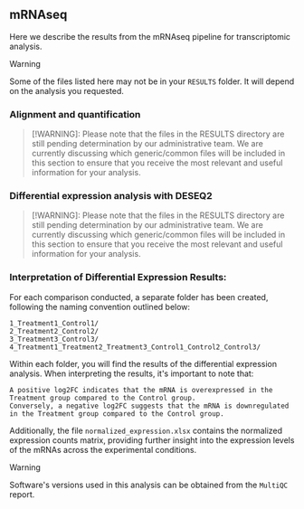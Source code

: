 ## mRNAseq

Here we describe the results from the mRNAseq pipeline for transcriptomic analysis.


> [!WARNING]
> Some of the files listed here may not be in your  `RESULTS` folder. It will depend on the analysis you requested.

### Alignment and quantification

<!--  BU-ISCIII
TODO: Penging to discuss which generic/common files are going to be reported in `RESULTS`
-->
> [!WARNING]: Please note that the files in the RESULTS directory are still pending determination by our administrative team. We are currently discussing which generic/common files will be included in this section to ensure that you receive the most relevant and useful information for your analysis.

### Differential expression analysis with DESEQ2

<!--  BU-ISCIII
TODO: Penging to discuss which generic/common files are going to be reported in `RESULTS`
-->
> [!WARNING]: Please note that the files in the RESULTS directory are still pending determination by our administrative team. We are currently discussing which generic/common files will be included in this section to ensure that you receive the most relevant and useful information for your analysis.

### Interpretation of Differential Expression Results:

For each comparison conducted, a separate folder has been created, following the naming convention outlined below:

    1_Treatment1_Control1/
    2_Treatment2_Control2/
    3_Treatment3_Control3/
    4_Treatment1_Treatment2_Treatment3_Control1_Control2_Control3/

Within each folder, you will find the results of the differential expression analysis. When interpreting the results, it's important to note that:

    A positive log2FC indicates that the mRNA is overexpressed in the Treatment group compared to the Control group.
    Conversely, a negative log2FC suggests that the mRNA is downregulated in the Treatment group compared to the Control group.

Additionally, the file `normalized_expression.xlsx` contains the normalized expression counts matrix, providing further insight into the expression levels of the mRNAs across the experimental conditions.

> [!WARNING]
> Software's versions used in this analysis can be obtained from the  `MultiQC` report.